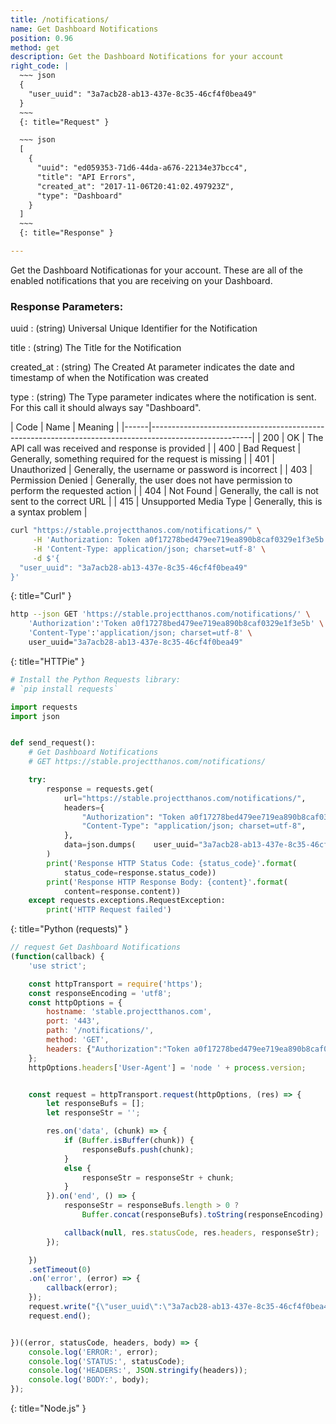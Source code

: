 ```yaml
---
title: /notifications/
name: Get Dashboard Notifications
position: 0.96
method: get
description: Get the Dashboard Notifications for your account
right_code: |
  ~~~ json
  {
    "user_uuid": "3a7acb28-ab13-437e-8c35-46cf4f0bea49"
  }
  ~~~
  {: title="Request" }

  ~~~ json
  [
    {
      "uuid": "ed059353-71d6-44da-a676-22134e37bcc4",
      "title": "API Errors",
      "created_at": "2017-11-06T20:41:02.497923Z",
      "type": "Dashboard"
    }
  ]
  ~~~
  {: title="Response" }

---
```

Get the Dashboard Notificationas for your account. These are all of the enabled notifications that you are receiving on your Dashboard.

### Response Parameters:

uuid
: (string) Universal Unique Identifier for the Notification

title
: (string) The Title for the Notification

created_at
: (string) The Created At parameter indicates the date and timestamp of when the Notification was created

type
: (string) The Type parameter indicates where the notification is sent. For this call it should always say "Dashboard".

| Code | Name                   | Meaning                                                                      |
|------|-------------------------------------------------------------------------------------------------------|
| 200  | OK                     | The API call was received and response is provided                           |
| 400  | Bad Request            | Generally, something required for the request is missing                     |
| 401  | Unauthorized           | Generally, the username or password is incorrect                             |
| 403  | Permission Denied      | Generally, the user does not have permission to perform the requested action |
| 404  | Not Found              | Generally, the call is not sent to the correct URL                           |
| 415  | Unsupported Media Type | Generally, this is a syntax problem                                          |


~~~ bash
curl "https://stable.projectthanos.com/notifications/" \
     -H 'Authorization: Token a0f17278bed479ee719ea890b8caf0329e1f3e5b' \
     -H 'Content-Type: application/json; charset=utf-8' \
     -d $'{
  "user_uuid": "3a7acb28-ab13-437e-8c35-46cf4f0bea49"
}'

~~~
{: title="Curl" }

~~~ bash
http --json GET 'https://stable.projectthanos.com/notifications/' \
    'Authorization':'Token a0f17278bed479ee719ea890b8caf0329e1f3e5b' \
    'Content-Type':'application/json; charset=utf-8' \
    user_uuid="3a7acb28-ab13-437e-8c35-46cf4f0bea49"

~~~
{: title="HTTPie" }

~~~ python
# Install the Python Requests library:
# `pip install requests`

import requests
import json


def send_request():
    # Get Dashboard Notifications
    # GET https://stable.projectthanos.com/notifications/

    try:
        response = requests.get(
            url="https://stable.projectthanos.com/notifications/",
            headers={
                "Authorization": "Token a0f17278bed479ee719ea890b8caf0329e1f3e5b",
                "Content-Type": "application/json; charset=utf-8",
            },
            data=json.dumps(    user_uuid="3a7acb28-ab13-437e-8c35-46cf4f0bea49")
        )
        print('Response HTTP Status Code: {status_code}'.format(
            status_code=response.status_code))
        print('Response HTTP Response Body: {content}'.format(
            content=response.content))
    except requests.exceptions.RequestException:
        print('HTTP Request failed')

~~~
{: title="Python (requests)" }

~~~ javascript
// request Get Dashboard Notifications
(function(callback) {
    'use strict';

    const httpTransport = require('https');
    const responseEncoding = 'utf8';
    const httpOptions = {
        hostname: 'stable.projectthanos.com',
        port: '443',
        path: '/notifications/',
        method: 'GET',
        headers: {"Authorization":"Token a0f17278bed479ee719ea890b8caf0329e1f3e5b","Content-Type":"application/json; charset=utf-8"}
    };
    httpOptions.headers['User-Agent'] = 'node ' + process.version;


    const request = httpTransport.request(httpOptions, (res) => {
        let responseBufs = [];
        let responseStr = '';

        res.on('data', (chunk) => {
            if (Buffer.isBuffer(chunk)) {
                responseBufs.push(chunk);
            }
            else {
                responseStr = responseStr + chunk;
            }
        }).on('end', () => {
            responseStr = responseBufs.length > 0 ?
                Buffer.concat(responseBufs).toString(responseEncoding) : responseStr;

            callback(null, res.statusCode, res.headers, responseStr);
        });

    })
    .setTimeout(0)
    .on('error', (error) => {
        callback(error);
    });
    request.write("{\"user_uuid\":\"3a7acb28-ab13-437e-8c35-46cf4f0bea49\"}")
    request.end();


})((error, statusCode, headers, body) => {
    console.log('ERROR:', error);
    console.log('STATUS:', statusCode);
    console.log('HEADERS:', JSON.stringify(headers));
    console.log('BODY:', body);
});

~~~
{: title="Node.js" }
